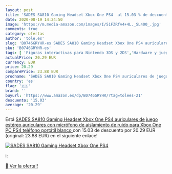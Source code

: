 ```yaml
---
layout: post
title: 'SADES SA810 Gaming Headset Xbox One PS4  al 15.03 % de descuento'
date: 2020-08-19 14:24:50
image: 'https://m.media-amazon.com/images/I/51FZRfv4+4L._SL400_.jpg'
comments: true
category: ofertas
author: 'tole.es'
slug: 'B0746GRYHR-es SADES SA810 Gaming Headset Xbox One PS4 auriculares de...'
sku: 'B0746GRYHR-es'
tags: [ 'Figuras interactivas para Nintendo 3DS y 2DS','Hardware y juegos para Nintendo 3DS y 2DS','Hardware y juegos para Nintendo Switch','Juegos para Nintendo Switch','Sistemas precursores y micro consolas','Videojuegos','ps4','xbox', ]
actualPrice: 20.29 EUR
currency: EUR
price: 20.29
comparePrice: 23.88 EUR
prodname: 'SADES SA810 Gaming Headset Xbox One PS4 auriculares de juego estéreo auriculares con micrófono de aislamiento de ruido para Xbox One PC PS4 teléfono portátil  blanco '
country: 'es'
flag: '🇪🇸'
brand: ''
buyurl: 'https://www.amazon.es/dp/B0746GRYHR/?tag=tolees-21'
descuento: '15.03'
average: '20.29'
---
```


Está [SADES SA810 Gaming Headset Xbox One PS4 auriculares de juego estéreo auriculares con micrófono de aislamiento de ruido para Xbox One PC PS4 teléfono portátil  blanco ](https://www.amazon.es/dp/B0746GRYHR/?tag=tolees-21) con 15.03 de descuento por 20.29 EUR (original: 23.88 EUR) en el siguiente enlace!

[![SADES SA810 Gaming Headset Xbox One PS4 ](https://m.media-amazon.com/images/I/51FZRfv4+4L._SL400_.jpg)](https://www.amazon.es/dp/B0746GRYHR/?tag=tolees-21)

ℹ️:


[🛒 Ver la oferta!!](https://www.amazon.es/dp/B0746GRYHR/?tag=tolees-21)
